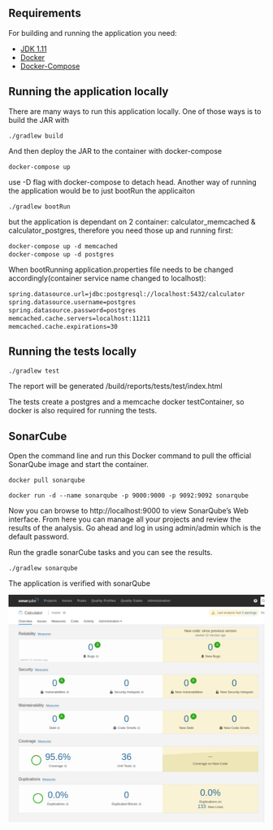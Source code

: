 ## Requirements

For building and running the application you need:

- [JDK 1.11](http://www.oracle.com/technetwork/java/javase/downloads/jdk8-downloads-2133151.html)
- [Docker](https://docs.docker.com/)
- [Docker-Compose](https://docs.docker.com/compose/)

## Running the application locally

There are many ways to run this application locally. One of those ways is to build the JAR with
```shell
./gradlew build
```
And then deploy the JAR to the container with docker-compose
```shell
docker-compose up
```
use -D flag with docker-compose to detach head. Another way of running the application would be to just bootRun the applicaiton
```shell
./gradlew bootRun
```
but the application is dependant on 2 container: calculator_memcached & calculator_postgres, therefore you need those up and running first: 
```
docker-compose up -d memcached
docker-compose up -d postgres
```
When bootRunning application.properties file needs to be changed accordingly(container service name changed to localhost): 
```
spring.datasource.url=jdbc:postgresql://localhost:5432/calculator
spring.datasource.username=postgres
spring.datasource.password=postgres
memcached.cache.servers=localhost:11211
memcached.cache.expirations=30
```

## Running the tests locally
```
./gradlew test
```
The report will be generated /build/reports/tests/test/index.html

The tests create a postgres and a memcache docker testContainer, so docker is also required for running the tests.

## SonarCube

Open the command line and run this Docker command to pull the official SonarQube image and start the container.
```
docker pull sonarqube

```

```
docker run -d --name sonarqube -p 9000:9000 -p 9092:9092 sonarqube
```


Now you can browse to http://localhost:9000 to view SonarQube’s Web interface. From here you can manage all your projects and review the results of the analysis. Go ahead and log in using admin/admin which is the default password.

Run the gradle sonarCube tasks and you can see the results.

```
./gradlew sonarqube
```

The application is verified with sonarQube

 ![]( sonar.png) 